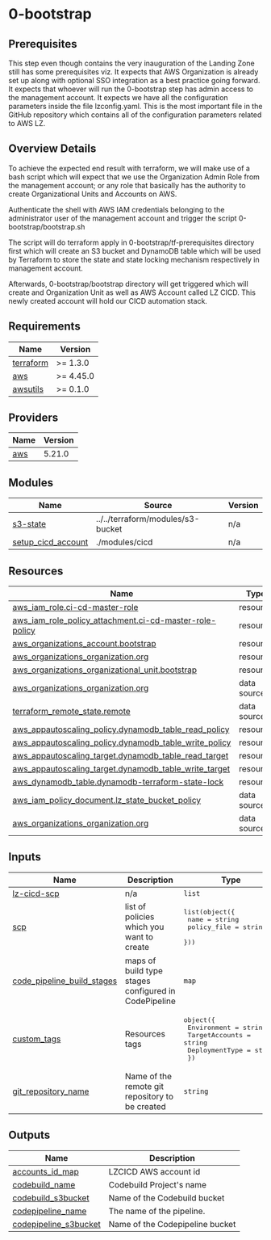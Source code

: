 # 0-bootstrap 

## Prerequisites
This step even though contains the very inauguration of the Landing Zone still has some prerequisites viz.
It expects that AWS Organization is already set up along with optional SSO integration as a best practice going forward.
It expects that whoever will run the 0-bootstrap step has admin access to the management account.
It expects we have all the configuration parameters inside the file lzconfig.yaml. This is the most important file in the GitHub repository which contains all of the configuration parameters related to AWS LZ.

## Overview Details
To achieve the expected end result with terraform, we will make use of a bash script which will expect that we use the Organization Admin Role from the management account; or any role that basically has the authority to create Organizational Units and Accounts on AWS.

Authenticate the shell with AWS IAM credentials belonging to the administrator user of the management account and trigger the script 0-bootstrap/bootstrap.sh

The script will do terraform apply in 0-bootstrap/tf-prerequisites directory first which will create an S3 bucket and DynamoDB table which will be used by Terraform to store the state and state locking mechanism respectively in management account.

Afterwards, 0-bootstrap/bootstrap directory will get triggered which will create and Organization Unit as well as AWS Account called LZ CICD. This newly created account will hold our CICD automation stack.


## Requirements
| Name | Version |
|------|---------|
| <a name="requirement_terraform"></a> [terraform](#requirement\_terraform) | >= 1.3.0 |
| <a name="requirement_aws"></a> [aws](#requirement\_aws) | >= 4.45.0 |
| <a name="requirement_awsutils"></a> [awsutils](#requirement\_awsutils) | >= 0.1.0 |

## Providers

| Name | Version |
|------|---------|
| <a name="provider_aws"></a> [aws](#provider\_aws) | 5.21.0 |


## Modules

| Name | Source | Version |
|------|--------|---------|
| <a name="module_s3-state"></a> [s3-state](#module\_s3-state) | ../../terraform/modules/s3-bucket | n/a |
| <a name="module_setup_cicd_account"></a> [setup\_cicd\_account](#module\_setup\_cicd\_account) | ./modules/cicd | n/a |

## Resources

| Name | Type |
|------|------|
| [aws_iam_role.ci-cd-master-role](https://registry.terraform.io/providers/hashicorp/aws/latest/docs/resources/iam_role) | resource |
| [aws_iam_role_policy_attachment.ci-cd-master-role-policy](https://registry.terraform.io/providers/hashicorp/aws/latest/docs/resources/iam_role_policy_attachment) | resource |
| [aws_organizations_account.bootstrap](https://registry.terraform.io/providers/hashicorp/aws/latest/docs/resources/organizations_account) | resource |
| [aws_organizations_organization.org](https://registry.terraform.io/providers/hashicorp/aws/latest/docs/resources/organizations_organization) | resource |
| [aws_organizations_organizational_unit.bootstrap](https://registry.terraform.io/providers/hashicorp/aws/latest/docs/resources/organizations_organizational_unit) | resource |
| [aws_organizations_organization.org](https://registry.terraform.io/providers/hashicorp/aws/latest/docs/data-sources/organizations_organization) | data source |
| [terraform_remote_state.remote](https://registry.terraform.io/providers/hashicorp/terraform/latest/docs/data-sources/remote_state) | data source |
| [aws_appautoscaling_policy.dynamodb_table_read_policy](https://registry.terraform.io/providers/hashicorp/aws/latest/docs/resources/appautoscaling_policy) | resource |
| [aws_appautoscaling_policy.dynamodb_table_write_policy](https://registry.terraform.io/providers/hashicorp/aws/latest/docs/resources/appautoscaling_policy) | resource |
| [aws_appautoscaling_target.dynamodb_table_read_target](https://registry.terraform.io/providers/hashicorp/aws/latest/docs/resources/appautoscaling_target) | resource |
| [aws_appautoscaling_target.dynamodb_table_write_target](https://registry.terraform.io/providers/hashicorp/aws/latest/docs/resources/appautoscaling_target) | resource |
| [aws_dynamodb_table.dynamodb-terraform-state-lock](https://registry.terraform.io/providers/hashicorp/aws/latest/docs/resources/dynamodb_table) | resource |
| [aws_iam_policy_document.lz_state_bucket_policy](https://registry.terraform.io/providers/hashicorp/aws/latest/docs/data-sources/iam_policy_document) | data source |
| [aws_organizations_organization.org](https://registry.terraform.io/providers/hashicorp/aws/latest/docs/data-sources/organizations_organization) | data source |

## Inputs

| Name | Description | Type | Default | Required |
|------|-------------|------|---------|:--------:|
| <a name="input_lz-cicd-scp"></a> [lz-cicd-scp](#input\_lz-cicd-scp) | n/a | `list` | `[]` | no |
| <a name="input_scp"></a> [scp](#input\_scp) | list of policies which you want to create | <pre>list(object({<br>    name        = string<br>    policy_file = string<br>  }))</pre> | `[]` | no |
| <a name="input_code_pipeline_build_stages"></a> [code\_pipeline\_build\_stages](#input\_code\_pipeline\_build\_stages) | maps of build type stages configured in CodePipeline | `map` | <pre>{<br>  "regula": "regula-spec.yaml",<br>  "tf-base": "terraform-spec.yaml"<br>}</pre> | no |
| <a name="input_custom_tags"></a> [custom\_tags](#input\_custom\_tags) | Resources tags | <pre>object({<br>    Environment    = string<br>    TargetAccounts = string<br>    DeploymentType = string<br>  })</pre> | <pre>{<br>  "DeploymentType": "Terraform",<br>  "Environment": "Deployment",<br>  "TargetAccounts": "Demo"<br>}</pre> | no |
| <a name="input_git_repository_name"></a> [git\_repository\_name](#input\_git\_repository\_name) | Name of the remote git repository to be created | `string` | `"aws-landing-zone"` | no |

## Outputs

| Name | Description |
|------|-------------|
| <a name="output_accounts_id_map"></a> [accounts\_id\_map](#output\_accounts\_id\_map) | LZCICD AWS account id |
| <a name="output_codebuild_name"></a> [codebuild\_name](#output\_codebuild\_name) | Codebuild Project's name |
| <a name="output_codebuild_s3bucket"></a> [codebuild\_s3bucket](#output\_codebuild\_s3bucket) | Name of the  Codebuild bucket |
| <a name="output_codepipeline_name"></a> [codepipeline\_name](#output\_codepipeline\_name) | The name of the pipeline. |
| <a name="output_codepipeline_s3bucket"></a> [codepipeline\_s3bucket](#output\_codepipeline\_s3bucket) | Name of the Codepipeline bucket |
